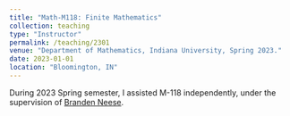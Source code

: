 ```yaml
---
title: "Math-M118: Finite Mathematics"
collection: teaching
type: "Instructor"
permalink: /teaching/2301
venue: "Department of Mathematics, Indiana University, Spring 2023."
date: 2023-01-01
location: "Bloomington, IN"
---
```


During 2023 Spring semester, I assisted M-118 independently, under the supervision of [Branden Neese](https://www.mathgenealogy.org/id.php?id=196453).
